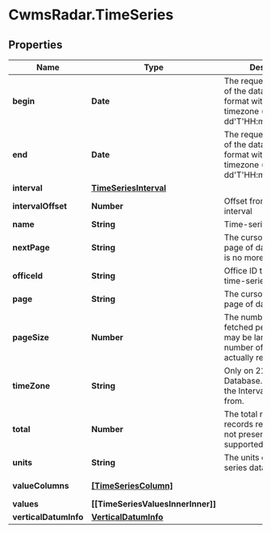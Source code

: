 # CwmsRadar.TimeSeries

## Properties

Name | Type | Description | Notes
------------ | ------------- | ------------- | -------------
**begin** | **Date** | The requested start time of the data, in ISO-8601 format with offset and timezone (&#39;yyyy-MM-dd&#39;T&#39;HH:mm:ssZ&#39;[&#39;VV&#39;]&#39;&#39;) | [optional] [readonly] 
**end** | **Date** | The requested end time of the data, in ISO-8601 format with offset and timezone (&#39;yyyy-MM-dd&#39;T&#39;HH:mm:ssZ&#39;[&#39;VV&#39;]&#39;&#39;) | [optional] [readonly] 
**interval** | [**TimeSeriesInterval**](TimeSeriesInterval.md) |  | [optional] 
**intervalOffset** | **Number** | Offset from top of interval | [optional] [readonly] 
**name** | **String** | Time-series name | [optional] 
**nextPage** | **String** | The cursor to the next page of data; null if there is no more data | [optional] [readonly] 
**officeId** | **String** | Office ID that owns the time-series | [optional] 
**page** | **String** | The cursor to the current page of data | [optional] [readonly] 
**pageSize** | **Number** | The number of records fetched per-page; this may be larger than the number of records actually retrieved | [optional] [readonly] 
**timeZone** | **String** | Only on 21.1.1 Database. The timezone the Interval Offset is from. | [optional] [readonly] 
**total** | **Number** | The total number of records retrieved; null or not present if not supported or unknown | [optional] [readonly] 
**units** | **String** | The units of the time series data | 
**valueColumns** | [**[TimeSeriesColumn]**](TimeSeriesColumn.md) |  | [optional] [readonly] 
**values** | **[[TimeSeriesValuesInnerInner]]** |  | [optional] 
**verticalDatumInfo** | [**VerticalDatumInfo**](VerticalDatumInfo.md) |  | [optional] 


